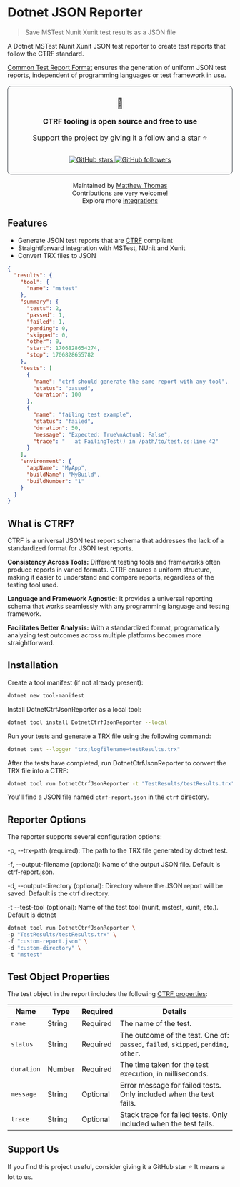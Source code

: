 # Dotnet JSON Reporter

> Save MSTest Nunit Xunit test results as a JSON file

A Dotnet MSTest Nunit Xunit JSON test reporter to create test reports that follow the CTRF standard.

[Common Test Report Format](https://ctrf.io) ensures the generation of uniform JSON test reports, independent of programming languages or test framework in use.

<div align="center">
<div style="padding: 1.5rem; border-radius: 8px; margin: 1rem 0; border: 1px solid #30363d;">
<span style="font-size: 23px;">💚</span>
<h3 style="margin: 1rem 0;">CTRF tooling is open source and free to use</h3>
<p style="font-size: 16px;">Support the project by giving it a follow and a star ⭐</p>

<div style="margin-top: 1.5rem;">
<a href="https://github.com/ctrf-io/dotnet-ctrf-json-reporter">
<img src="https://img.shields.io/github/stars/ctrf-io/dotnet-ctrf-json-reporter?style=for-the-badge&color=2ea043" alt="GitHub stars">
</a>
<a href="https://github.com/ctrf-io">
<img src="https://img.shields.io/github/followers/ctrf-io?style=for-the-badge&color=2ea043" alt="GitHub followers">
</a>
</div>
</div>

<p style="font-size: 14px; margin: 1rem 0;">
Maintained by <a href="https://github.com/ma11hewthomas">Matthew Thomas</a><br/>
Contributions are very welcome! <br/>
Explore more <a href="https://www.ctrf.io/integrations">integrations</a>
</p>
</div>

## Features

- Generate JSON test reports that are [CTRF](https://ctrf.io) compliant
- Straightforward integration with MSTest, NUnit and Xunit
- Convert TRX files to JSON

```json
{
  "results": {
    "tool": {
      "name": "mstest"
    },
    "summary": {
      "tests": 2,
      "passed": 1,
      "failed": 1,
      "pending": 0,
      "skipped": 0,
      "other": 0,
      "start": 1706828654274,
      "stop": 1706828655782
    },
    "tests": [
      {
        "name": "ctrf should generate the same report with any tool",
        "status": "passed",
        "duration": 100
      },
      {
        "name": "failing test example",
        "status": "failed",
        "duration": 50,
        "message": "Expected: True\nActual: False",
        "trace": "   at FailingTest() in /path/to/test.cs:line 42"
      }
    ],
    "environment": {
      "appName": "MyApp",
      "buildName": "MyBuild",
      "buildNumber": "1"
    }
  }
}
```

## What is CTRF?

CTRF is a universal JSON test report schema that addresses the lack of a standardized format for JSON test reports.

**Consistency Across Tools:** Different testing tools and frameworks often produce reports in varied formats. CTRF ensures a uniform structure, making it easier to understand and compare reports, regardless of the testing tool used.

**Language and Framework Agnostic:** It provides a universal reporting schema that works seamlessly with any programming language and testing framework.

**Facilitates Better Analysis:** With a standardized format, programatically analyzing test outcomes across multiple platforms becomes more straightforward.

## Installation

Create a tool manifest (if not already present):

```bash
dotnet new tool-manifest
```

Install DotnetCtrfJsonReporter as a local tool:

```bash
dotnet tool install DotnetCtrfJsonReporter --local
```

Run your tests and generate a TRX file using the following command:

```bash
dotnet test --logger "trx;logfilename=testResults.trx"
```

After the tests have completed, run DotnetCtrfJsonReporter to convert the TRX file into a CTRF:

```bash
dotnet tool run DotnetCtrfJsonReporter -t "TestResults/testResults.trx"
```

You'll find a JSON file named `ctrf-report.json` in the `ctrf` directory.

## Reporter Options

The reporter supports several configuration options:

-p, --trx-path (required): The path to the TRX file generated by dotnet test.

-f, --output-filename (optional): Name of the output JSON file. Default is ctrf-report.json.

-d, --output-directory (optional): Directory where the JSON report will be saved. Default is the ctrf directory.

-t --test-tool (optional): Name of the test tool (nunit, mstest, xunit, etc.). Default is dotnet

```bash
dotnet tool run DotnetCtrfJsonReporter \
-p "TestResults/testResults.trx" \
-f "custom-report.json" \
-d "custom-directory" \
-t "mstest"
```

## Test Object Properties

The test object in the report includes the following [CTRF properties](https://ctrf.io/docs/schema/test):

| Name         | Type   | Required | Details                                                                             |
| ------------ | ------ | -------- | ----------------------------------------------------------------------------------- |
| `name`       | String | Required | The name of the test.                                                               |
| `status`     | String | Required | The outcome of the test. One of: `passed`, `failed`, `skipped`, `pending`, `other`. |
| `duration`   | Number | Required | The time taken for the test execution, in milliseconds.                             |
| `message`    | String | Optional | Error message for failed tests. Only included when the test fails.                 |
| `trace`      | String | Optional | Stack trace for failed tests. Only included when the test fails.                   |

## Support Us

If you find this project useful, consider giving it a GitHub star ⭐ It means a lot to us.
